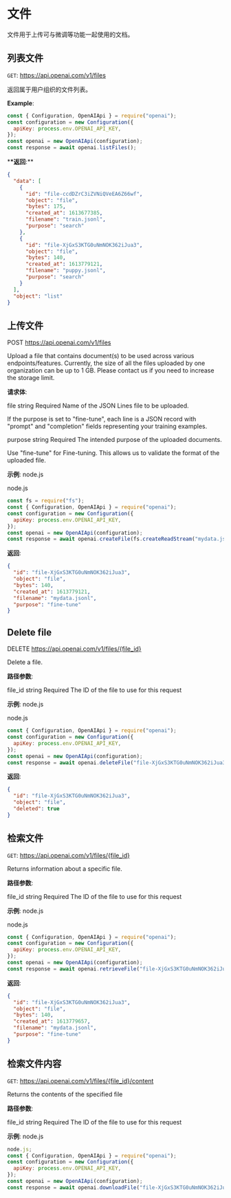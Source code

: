 # 文件

文件用于上传可与微调等功能一起使用的文档。

## 列表文件

`GET`: https://api.openai.com/v1/files

返回属于用户组织的文件列表。

**Example**:

```js title="request node.js"
const { Configuration, OpenAIApi } = require("openai");
const configuration = new Configuration({
  apiKey: process.env.OPENAI_API_KEY,
});
const openai = new OpenAIApi(configuration);
const response = await openai.listFiles();
```

\***\*返回**:\*\*

```json
{
  "data": [
    {
      "id": "file-ccdDZrC3iZVNiQVeEA6Z66wf",
      "object": "file",
      "bytes": 175,
      "created_at": 1613677385,
      "filename": "train.jsonl",
      "purpose": "search"
    },
    {
      "id": "file-XjGxS3KTG0uNmNOK362iJua3",
      "object": "file",
      "bytes": 140,
      "created_at": 1613779121,
      "filename": "puppy.jsonl",
      "purpose": "search"
    }
  ],
  "object": "list"
}
```

## 上传文件

POST https://api.openai.com/v1/files

Upload a file that contains document(s) to be used across various endpoints/features. Currently, the size of all the files uploaded by one organization can be up to 1 GB. Please contact us if you need to increase the storage limit.

**请求体**:

file
string
Required
Name of the JSON Lines file to be uploaded.

If the purpose is set to "fine-tune", each line is a JSON record with "prompt" and "completion" fields representing your training examples.

purpose
string
Required
The intended purpose of the uploaded documents.

Use "fine-tune" for Fine-tuning. This allows us to validate the format of the uploaded file.

**示例**: node.js

node.js

```js
const fs = require("fs");
const { Configuration, OpenAIApi } = require("openai");
const configuration = new Configuration({
  apiKey: process.env.OPENAI_API_KEY,
});
const openai = new OpenAIApi(configuration);
const response = await openai.createFile(fs.createReadStream("mydata.jsonl"), "fine-tune");
```

**返回**:

```json
{
  "id": "file-XjGxS3KTG0uNmNOK362iJua3",
  "object": "file",
  "bytes": 140,
  "created_at": 1613779121,
  "filename": "mydata.jsonl",
  "purpose": "fine-tune"
}
```

## Delete file

DELETE https://api.openai.com/v1/files/{file_id}

Delete a file.

**路径参数**:

file_id
string
Required
The ID of the file to use for this request

**示例**: node.js

node.js

```js
const { Configuration, OpenAIApi } = require("openai");
const configuration = new Configuration({
  apiKey: process.env.OPENAI_API_KEY,
});
const openai = new OpenAIApi(configuration);
const response = await openai.deleteFile("file-XjGxS3KTG0uNmNOK362iJua3");
```

**返回**:

```json
{
  "id": "file-XjGxS3KTG0uNmNOK362iJua3",
  "object": "file",
  "deleted": true
}
```

## 检索文件

`GET`: https://api.openai.com/v1/files/{file_id}

Returns information about a specific file.

**路径参数**:

file_id
string
Required
The ID of the file to use for this request

**示例**:
node.js

node.js

```js
const { Configuration, OpenAIApi } = require("openai");
const configuration = new Configuration({
  apiKey: process.env.OPENAI_API_KEY,
});
const openai = new OpenAIApi(configuration);
const response = await openai.retrieveFile("file-XjGxS3KTG0uNmNOK362iJua3");
```

**返回**:

```json
{
  "id": "file-XjGxS3KTG0uNmNOK362iJua3",
  "object": "file",
  "bytes": 140,
  "created_at": 1613779657,
  "filename": "mydata.jsonl",
  "purpose": "fine-tune"
}
```

## 检索文件内容

`GET`: https://api.openai.com/v1/files/{file_id}/content

Returns the contents of the specified file

**路径参数**:

file_id
string
Required
The ID of the file to use for this request

**示例**:
node.js

```js
node.js;
const { Configuration, OpenAIApi } = require("openai");
const configuration = new Configuration({
  apiKey: process.env.OPENAI_API_KEY,
});
const openai = new OpenAIApi(configuration);
const response = await openai.downloadFile("file-XjGxS3KTG0uNmNOK362iJua3");
```
